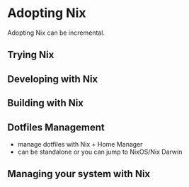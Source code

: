 Adopting Nix
===

Adopting Nix can be incremental.

## Trying Nix

## Developing with Nix

## Building with Nix

## Dotfiles Management

- manage dotfiles with Nix + Home Manager
- can be standalone or you can jump to NixOS/Nix Darwin

## Managing your system with Nix

<!--
speaker_note: |
  maybe now you're a little more sold and wnat to manage your dotfiles
  this includes things like your git config, your shell aliases, or your editor config
-->

<!-- end_slide -->
